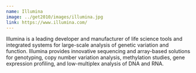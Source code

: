 ```yaml
---
name: Illumina
image: ../get2010/images/illumina.jpg
link: https://www.illumina.com/
---
```


Illumina is a leading developer and manufacturer of life science tools and integrated systems for large-scale analysis of genetic variation and function. Illumina provides innovative sequencing and array-based solutions for genotyping, copy number variation analysis, methylation studies, gene expression profiling, and low-multiplex analysis of DNA and RNA.
